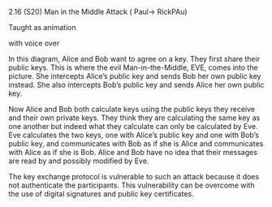 
2.16 (S20) Man in the Middle Attack ( Paul-> RickPAu)

Taught as animation

with voice over

 

In this diagram, Alice and Bob want to agree on a key. They first share their public keys. This is where the evil Man-in-the-Middle, EVE, comes into the picture. She intercepts Alice’s public key and sends Bob her own public key instead. She also intercepts Bob’s public key and sends Alice her own public key.

Now Alice and Bob both calculate keys using the public keys they receive and their own private keys. They think they are calculating the same key as one another but indeed what they calculate can only be calculated by Eve. Eve calculates the two keys, one with Alice’s public key and one with Bob’s public key, and communicates with Bob as if she is Alice and communicates with Alice as if she is Bob. Alice and Bob have no idea that their messages are read by and possibly modified by Eve.

The key exchange protocol is vulnerable to such an attack because it does not authenticate the participants. This vulnerability can be overcome with the use of digital signatures and public key certificates.

